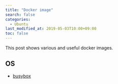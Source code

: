 ```yaml
---
title: "Docker image"
search: false
categories:
  - Ubuntu
last_modified_at: 2019-05-03T10:00+09:00
toc: false
---
```


This post shows various and useful docker images.

## OS
* [busybox](https://hub.docker.com/_/busybox)
